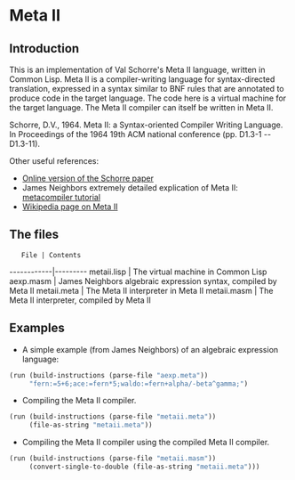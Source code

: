 # Meta II

## Introduction

This is an implementation of Val Schorre's Meta II language, written
in Common Lisp. Meta II is a compiler-writing language for
syntax-directed translation, expressed in a syntax similar to BNF
rules that are annotated to produce code in the target language. The
code here is a virtual machine for the target language. The Meta II
compiler can itself be written in Meta II.

Schorre, D.V., 1964. Meta II: a Syntax-oriented Compiler Writing
Language. In Proceedings of the 1964 19th ACM national conference (pp.
D1.3-1 -- D1.3-11).

Other useful references:
* [Online version of the Schorre paper](http://www.chilton-computing.org.uk/acl/literature/reports/p025.htm)
* James Neighbors extremely detailed explication of Meta II: [metacompiler tutorial](http://www.bayfronttechnologies.com/mc_tutorial.html)
* [Wikipedia page on Meta II](https://en.wikipedia.org/wiki/META_II)

## The files

       File | Contents
------------|---------
metaii.lisp | The virtual machine in Common Lisp
aexp.masm   | James Neighbors algebraic expression syntax, compiled by Meta II
metaii.meta | The Meta II interpreter in Meta II
metaii.masm | The Meta II interpreter, compiled by Meta II

## Examples

* A simple example (from James Neighbors) of an algebraic expression
language:

```lisp
(run (build-instructions (parse-file "aexp.meta"))
     "fern:=5+6;ace:=fern*5;waldo:=fern+alpha/-beta^gamma;")
```

*  Compiling the Meta II compiler.

```lisp
(run (build-instructions (parse-file "metaii.meta"))
     (file-as-string "metaii.meta"))
```
* Compiling the Meta II compiler using the compiled Meta II compiler.

```lisp
(run (build-instructions (parse-file "metaii.masm"))
     (convert-single-to-double (file-as-string "metaii.meta")))
```

